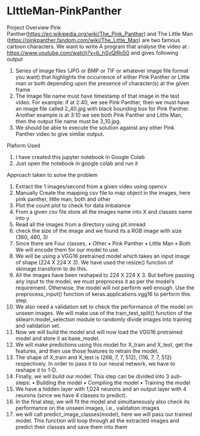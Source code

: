 # LIttleMan-PinkPanther

Project Overview
Pink Panther(https://en.wikipedia.org/wiki/The_Pink_Panther) and The Little Man (https://pinkpanther.fandom.com/wiki/The_Little_Man) are two famous cartoon characters.
We want to write A program that analyse the video at : https://www.youtube.com/watch?v=b_hSyQlRo50 and gives following output
1. Series of Image files (JPG or BMP or TIF or whatever image file format you want)  that highlights the occurrence of either Pink Panther or Little man or both depending upon the presence of character(s) at the given frame
2. The Image file name must have timestamp of that image in the test video. For example: if at 2:40, we see Pink Panther, then we must have an image file called 2_40.jpg with black bounding box for Pink Panther. Another example is at 3:10 we see both Pink Panther and Little Man, then the output file name must be 3_10.jpg.
3. We should be able to execute the solution against any other Pink Panther video to give similar output.

Plaform Used
1. I have created this jupyter notebook in Google Colab
2. Just open the notebook in google colab and run it

Approach taken to solve the problem
1. Extract the 1 images/second from a given video using opencv
2. Manually Create the mapping csv file to map object in the images, here pink panther, little man, both and other
3. Plot the count plot to check for data imbalance
4. From a given csv file store all the images name into X and classes name into y
5. Read all the images from a directory using plt.imread
6. check the size of the image and we found its a RGB image with size (360, 480, 3)
7. Since there are Four classes,
•	Other
•	Pink Panther
•	Little Man
•	Both
    We will encode them for our model to use.
8. We will be using a VGG16 pretrained model which takes an input image of shape (224 X 224 X 3). We have used the resize() function of skimage.transform to do this.
9.  All the images have been reshaped to 224 X 224 X 3. But before passing any input to the model, we must preprocess it as per the model’s requirement. Otherwise, the model will not perform well enough. Use the preprocess_input() function of keras.applications.vgg16 to perform this step.
10. We also need a validation set to check the performance of the model on unseen images. We will make use of the train_test_split() function of the sklearn.model_selection module to randomly divide images into training and validation set.
11. Now we will build the model and will now load the VGG16 pretrained model and store it as base_model.
12. We will make predictions using this model for X_train and X_test, get the features, and then use those features to retrain the model.
13. The shape of X_train and X_test is (268, 7, 7, 512), (116, 7, 7, 512) respectively. In order to pass it to our neural network, we have to reshape it to 1-D.
14. Finally, we will build our model. This step can be divided into 3 sub-steps:
•	Building the model
•	Compiling the model
•	Training the model
15. We have a hidden layer with 1,024 neurons and an output layer with 4 neurons (since we have 4 classes to predict).
16. In the final step, we will fit the model and simultaneously also check its performance on the unseen images, i.e., validation images
17. we will call predict_image_classes(model), here we will pass our trained model. This function will loop through all the extracted images and predict their classes and save them into them
